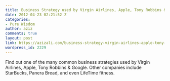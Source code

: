 ```yaml
---
title: Business Strategy used by Virgin Airlines, Apple, Tony Robbins & Google
date: 2012-04-23 02:21:52 Z
categories:
- Pure Wisdom
author: aziz
comments: true
layout: post
link: https://azizali.com/business-strategy-virgin-airlines-apple-tony-robbins-google/
wordpress_id: 2229
---
```


Find out one of the many common business strategies used by Virgin Airlines, Apple, Tony Robbins & Google. Other companies include StarBucks, Panera Bread, and even LifeTime fitness.

<!-- more -->



